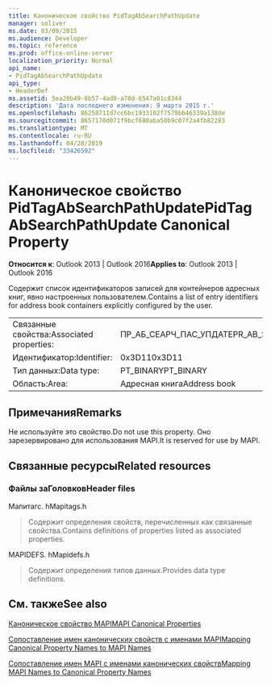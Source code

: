 ```yaml
---
title: Каноническое свойство PidTagAbSearchPathUpdate
manager: soliver
ms.date: 03/09/2015
ms.audience: Developer
ms.topic: reference
ms.prod: office-online-server
localization_priority: Normal
api_name:
- PidTagAbSearchPathUpdate
api_type:
- HeaderDef
ms.assetid: 5ea20b49-8b57-4ad0-a70d-6547a01c8344
description: 'Дата последнего изменения: 9 марта 2015 г.'
ms.openlocfilehash: 86258711d7cc6bc1933102f7579bb46339a138de
ms.sourcegitcommit: 8657170d071f9bcf680aba50b9c07f2a4fb82283
ms.translationtype: MT
ms.contentlocale: ru-RU
ms.lasthandoff: 04/28/2019
ms.locfileid: "33426592"
---
```

# <a name="pidtagabsearchpathupdate-canonical-property"></a><span data-ttu-id="7fded-103">Каноническое свойство PidTagAbSearchPathUpdate</span><span class="sxs-lookup"><span data-stu-id="7fded-103">PidTagAbSearchPathUpdate Canonical Property</span></span>

  
  
<span data-ttu-id="7fded-104">**Относится к**: Outlook 2013 | Outlook 2016</span><span class="sxs-lookup"><span data-stu-id="7fded-104">**Applies to**: Outlook 2013 | Outlook 2016</span></span> 
  
<span data-ttu-id="7fded-105">Содержит список идентификаторов записей для контейнеров адресных книг, явно настроенных пользователем.</span><span class="sxs-lookup"><span data-stu-id="7fded-105">Contains a list of entry identifiers for address book containers explicitly configured by the user.</span></span> 
  
|||
|:-----|:-----|
|<span data-ttu-id="7fded-106">Связанные свойства:</span><span class="sxs-lookup"><span data-stu-id="7fded-106">Associated properties:</span></span>  <br/> |<span data-ttu-id="7fded-107">ПР_АБ_СЕАРЧ_ПАС_УПДАТЕ</span><span class="sxs-lookup"><span data-stu-id="7fded-107">PR_AB_SEARCH_PATH_UPDATE</span></span>  <br/> |
|<span data-ttu-id="7fded-108">Идентификатор:</span><span class="sxs-lookup"><span data-stu-id="7fded-108">Identifier:</span></span>  <br/> |<span data-ttu-id="7fded-109">0x3D11</span><span class="sxs-lookup"><span data-stu-id="7fded-109">0x3D11</span></span>  <br/> |
|<span data-ttu-id="7fded-110">Тип данных:</span><span class="sxs-lookup"><span data-stu-id="7fded-110">Data type:</span></span>  <br/> |<span data-ttu-id="7fded-111">PT_BINARY</span><span class="sxs-lookup"><span data-stu-id="7fded-111">PT_BINARY</span></span>  <br/> |
|<span data-ttu-id="7fded-112">Область:</span><span class="sxs-lookup"><span data-stu-id="7fded-112">Area:</span></span>  <br/> |<span data-ttu-id="7fded-113">Адресная книга</span><span class="sxs-lookup"><span data-stu-id="7fded-113">Address book</span></span>  <br/> |
   
## <a name="remarks"></a><span data-ttu-id="7fded-114">Примечания</span><span class="sxs-lookup"><span data-stu-id="7fded-114">Remarks</span></span>

<span data-ttu-id="7fded-115">Не используйте это свойство.</span><span class="sxs-lookup"><span data-stu-id="7fded-115">Do not use this property.</span></span> <span data-ttu-id="7fded-116">Оно зарезервировано для использования MAPI.</span><span class="sxs-lookup"><span data-stu-id="7fded-116">It is reserved for use by MAPI.</span></span>
  
## <a name="related-resources"></a><span data-ttu-id="7fded-117">Связанные ресурсы</span><span class="sxs-lookup"><span data-stu-id="7fded-117">Related resources</span></span>

### <a name="header-files"></a><span data-ttu-id="7fded-118">Файлы заГоловков</span><span class="sxs-lookup"><span data-stu-id="7fded-118">Header files</span></span>

<span data-ttu-id="7fded-119">Мапитагс. h</span><span class="sxs-lookup"><span data-stu-id="7fded-119">Mapitags.h</span></span>
  
> <span data-ttu-id="7fded-120">Содержит определения свойств, перечисленных как связанные свойства.</span><span class="sxs-lookup"><span data-stu-id="7fded-120">Contains definitions of properties listed as associated properties.</span></span>
    
<span data-ttu-id="7fded-121">MAPIDEFS. h</span><span class="sxs-lookup"><span data-stu-id="7fded-121">Mapidefs.h</span></span>
  
> <span data-ttu-id="7fded-122">Содержит определения типов данных.</span><span class="sxs-lookup"><span data-stu-id="7fded-122">Provides data type definitions.</span></span>
    
## <a name="see-also"></a><span data-ttu-id="7fded-123">См. также</span><span class="sxs-lookup"><span data-stu-id="7fded-123">See also</span></span>



[<span data-ttu-id="7fded-124">Каноническое свойство MAPI</span><span class="sxs-lookup"><span data-stu-id="7fded-124">MAPI Canonical Properties</span></span>](mapi-canonical-properties.md)
  
[<span data-ttu-id="7fded-125">Сопоставление имен канонических свойств с именами MAPI</span><span class="sxs-lookup"><span data-stu-id="7fded-125">Mapping Canonical Property Names to MAPI Names</span></span>](mapping-canonical-property-names-to-mapi-names.md)
  
[<span data-ttu-id="7fded-126">Сопоставление имен MAPI с именами канонических свойств</span><span class="sxs-lookup"><span data-stu-id="7fded-126">Mapping MAPI Names to Canonical Property Names</span></span>](mapping-mapi-names-to-canonical-property-names.md)

